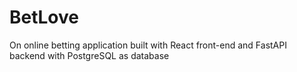 # BetLove
On online betting application built with React front-end and FastAPI backend with PostgreSQL as database 
